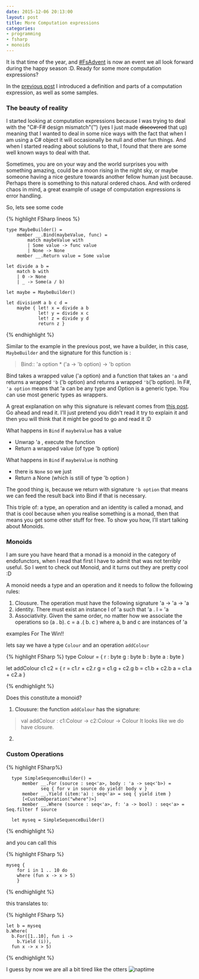 ```yaml
---
date: 2015-12-06 20:13:00
layout: post
title: More Computation expressions
categories:
- programming
- fsharp
- monoids
---
```


It is that time of the year, and [#FsAdvent](https://sergeytihon.wordpress.com/tag/fsadvent/) is now an event we all look forward during the happy season :D. Ready for some more computation expressions?

In the [previous post](http://www.roundcrisis.com/2015/12/06/Computation-expressions-in-practice/) I introduced a definition and parts of a computation expression, as well as some samples.

### The beauty of reality

I started looking at computation expressions because I was trying to deal with the "C#-F# design mismatch"(™) (yes I just made ~~discovered~~ that up) meaning that I wanted to deal in some nice ways with the fact that when I am using a C# object it will occasionally be null and other fun things. And when I started reading about solutions to that, I found that there are some well known ways to deal with that.

Sometimes, you are on your way and the world surprises you with something amazing, could be a moon rising in the night sky, or maybe someone having a nice gesture towards another fellow human just because. Perhaps there is something to this natural ordered chaos.
And with ordered chaos in mind, a great example of usage of computation expressions is error handling.

So, lets see some code

{% highlight FSharp lineos %}

    type MaybeBuilder() =         
        member __.Bind(maybeValue, func) =
            match maybeValue with
            | Some value -> func value
            | None -> None        
        member __.Return value = Some value

    let divide a b =
        match b with
        | 0 -> None
        | _ -> Some(a / b)

    let maybe = MaybeBuilder()

    let divisionM a b c d =
        maybe { let! x = divide a b
                let! y = divide x c
                let! z = divide y d
                return z }


{% endhighlight %}

Similar to the example in the previous post, we have a builder, in this case, `MaybeBuilder` and the signature for this function is :

>   Bind:: 'a option * ('a -> 'b option) -> 'b option

Bind takes a wrapped value ('a option) and a function that takes an `'a` and returns a wrapped `'b` ('b option) and returns a wrapped `'b`('b option). In F#, `'a option` means that 'a can be any  type and Option is a generic type. You can use most generic types as wrappers.

A great explanation on why this signature is relevant comes from [this post](http://adit.io/posts/2013-04-17-functors,_applicatives,_and_monads_in_pictures.html). Go ahead and read it. I'll just pretend you didn't read it try to explain it and then you will think that it might be good to go and read it :D

What happens in `Bind` if `maybeValue` has a value

* Unwrap 'a , execute the function
* Return a wrapped value (of type 'b option)

What happens in `Bind` if `maybeValue` is nothing

* there is `None` so we just
* Return a None (which is still of type 'b option )

The good thing is, because we return with signature `'b option` that means we can feed the result back into Bind if that is necessary.

This triple of: a type, an operation and an identity is called a monad, and that is cool because when you realise something is a monad, then that means you get some other stuff for free. To show you how, I'll start talking about Monoids.

### Monoids

I am sure you have heard that a monad is a monoid in the category of endofunctors, when I read that first I have to admit that was not terribly useful. So I went to check out Monoid, and it turns out they are pretty cool :D

A monoid needs a type and an operation and it needs to follow the following rules:

1. Clousure.  The operation must have the following signature 'a -> 'a -> 'a
2. identity.  There must exist an instance I of 'a such that 'a . I = 'a
3. Associativity. Given the same order, no matter how we associate the operations so (a . b). c  = a .( b. c ) where a, b and c are instances of 'a

examples For The Win!!

lets say we have a type `Colour` and an operation `addColour`

{% highlight FSharp %}
  type Colour =
      { r : byte
        g : byte
        b : byte
        a : byte }

  let addColour c1 c2 =
      { r = c1.r + c2.r
        g = c1.g + c2.g
        b = c1.b + c2.b
        a = c1.a + c2.a }

{% endhighlight %}

Does this constitute a monoid?
1. Clousure: the function `addColour` has the signature:

> val addColour : c1:Colour -> c2:Colour -> Colour
  It looks like we do have closure.
2.  

### Custom Operations

{% highlight FSharp%}

      type SimpleSequenceBuilder() =
          member __.For (source : seq<'a>, body : 'a -> seq<'b>) =
                 seq { for v in source do yield! body v }
          member __.Yield (item:'a) : seq<'a> = seq { yield item }
          [<CustomOperation("where")>]
          member __.Where (source : seq<'a>, f: 'a -> bool) : seq<'a> = Seq.filter f source        

      let myseq = SimpleSequenceBuilder()

{% endhighlight %}

and you can call this

{% highlight FSharp %}

    myseq {
        for i in 1 .. 10 do
        where (fun x -> x > 5)
        }

{% endhighlight %}

this translates to:

{% highlight FSharp %}

    let b = myseq
    b.Where(
      b.For([1..10], fun i ->
        b.Yield (i)),
      fun x -> x > 5)

{% endhighlight %}


I guess by now we are all a bit tired like the otters
![naptime](https://pbs.twimg.com/media/CVi7DaPVEAALfSE.jpg)
